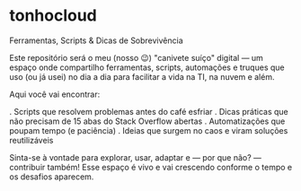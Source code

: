 # tonhocloud
Ferramentas, Scripts & Dicas de Sobrevivência

Este repositório será o meu (nosso 😉) "canivete suíço" digital — um espaço onde compartilho ferramentas, scripts, automações e truques que uso (ou já usei) no dia a dia para facilitar a vida na TI, na nuvem e além.

Aqui você vai encontrar:

. Scripts que resolvem problemas antes do café esfriar
. Dicas práticas que não precisam de 15 abas do Stack Overflow abertas
. Automatizações que poupam tempo (e paciência)
. Ideias que surgem no caos e viram soluções reutilizáveis

Sinta-se à vontade para explorar, usar, adaptar e — por que não? — contribuir também!
Esse espaço é vivo e vai crescendo conforme o tempo e os desafios aparecem.
